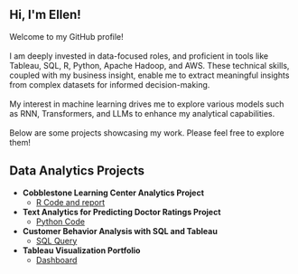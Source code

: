 ## Hi, I'm Ellen!
Welcome to my GitHub profile!
<br />
<br />
I am deeply invested in data-focused roles, and proficient in tools like Tableau, SQL, R, Python, Apache Hadoop, and AWS. These technical skills, coupled with my business insight, enable me to extract meaningful insights from complex datasets for informed decision-making. 
<br />
<br />
My interest in machine learning drives me to explore various models such as RNN, Transformers, and LLMs to enhance my analytical capabilities.
<br />
<br />
Below are some projects showcasing my work. Please feel free to explore them!

<h2>Data Analytics Projects</h2>

- <b>Cobblestone Learning Center Analytics Project</b>
  - [R Code and report](https://github.com/EllenRochester/LearningCenterAnalytics)
- <b>Text Analytics for Predicting Doctor Ratings Project</b>
  - [Python Code](https://github.com/EllenRochester/TextAnalytics)
- <b>Customer Behavior Analysis with SQL and Tableau</b>
  - [SQL Query](https://github.com/EllenRochester/Customer-Behavior-Analysis)
- <b>Tableau Visualization Portfolio</b>
  - [Dashboard](https://us-east-1.online.tableau.com/#/site/zwang206f1715f4417/projects/596892)



